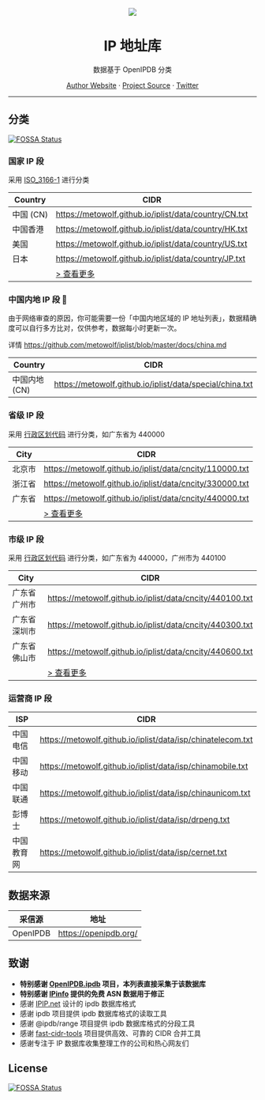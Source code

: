 <p align="center">
<a href="https://github.com/metowolf/iplist">
<img src="https://user-images.githubusercontent.com/2666735/50806883-84930c00-1333-11e9-869e-3c2f2664f154.png" />
</a>
</p>

<h1 align="center">IP 地址库</h1>

<p align="center">数据基于 OpenIPDB 分类</p>

<p align=center>
<a href="https://i-meto.com/">Author Website</a> ·
<a href="https://github.com/metowolf/iplist">Project Source</a> ·
<a href="https://twitter.com/metowolf">Twitter</a>
</p>

***

## 分类
[![FOSSA Status](https://app.fossa.com/api/projects/git%2Bgithub.com%2Fmetowolf%2Fiplist.svg?type=shield)](https://app.fossa.com/projects/git%2Bgithub.com%2Fmetowolf%2Fiplist?ref=badge_shield)


### 国家 IP 段

采用 [ISO_3166-1](https://zh.wikipedia.org/wiki/ISO_3166-1%E4%BA%8C%E4%BD%8D%E5%AD%97%E6%AF%8D%E4%BB%A3%E7%A0%81) 进行分类

|Country|CIDR|
|---|---|
|中国 (CN)|https://metowolf.github.io/iplist/data/country/CN.txt|
|中国香港|https://metowolf.github.io/iplist/data/country/HK.txt|
|美国|https://metowolf.github.io/iplist/data/country/US.txt|
|日本|https://metowolf.github.io/iplist/data/country/JP.txt|
||[ > 查看更多](https://github.com/metowolf/iplist/tree/master/docs/country.md)|

### 中国内地 IP 段 🌟

由于网络审查的原因，你可能需要一份「中国内地区域的 IP 地址列表」，数据精确度可以自行多方比对，仅供参考，数据每小时更新一次。

详情 https://github.com/metowolf/iplist/blob/master/docs/china.md

|Country|CIDR|
|---|---|
|中国内地 (CN)|https://metowolf.github.io/iplist/data/special/china.txt|

### 省级 IP 段

采用 [行政区划代码](http://www.mca.gov.cn/article/sj/xzqh/2019/201901-06/201906211048.html) 进行分类，如广东省为 440000

|City|CIDR|
|---|---|
|北京市|https://metowolf.github.io/iplist/data/cncity/110000.txt|
|浙江省|https://metowolf.github.io/iplist/data/cncity/330000.txt|
|广东省|https://metowolf.github.io/iplist/data/cncity/440000.txt|
||[ > 查看更多](https://github.com/metowolf/iplist/tree/master/docs/cncity.md)|

### 市级 IP 段

采用 [行政区划代码](http://www.mca.gov.cn/article/sj/xzqh/2019/201901-06/20190203221738.html) 进行分类，如广东省为 440000，广州市为 440100

|City|CIDR|
|---|---|
|广东省广州市|https://metowolf.github.io/iplist/data/cncity/440100.txt|
|广东省深圳市|https://metowolf.github.io/iplist/data/cncity/440300.txt|
|广东省佛山市|https://metowolf.github.io/iplist/data/cncity/440600.txt|
||[ > 查看更多](https://github.com/metowolf/iplist/tree/master/docs/cncity.md)|

### 运营商 IP 段

|ISP|CIDR|
|---|---|
|中国电信|https://metowolf.github.io/iplist/data/isp/chinatelecom.txt|
|中国移动|https://metowolf.github.io/iplist/data/isp/chinamobile.txt|
|中国联通|https://metowolf.github.io/iplist/data/isp/chinaunicom.txt|
|彭博士|https://metowolf.github.io/iplist/data/isp/drpeng.txt|
|中国教育网|https://metowolf.github.io/iplist/data/isp/cernet.txt|

## 数据来源

|采信源|地址|
|---|---|
|OpenIPDB|https://openipdb.org/|


## 致谢

 - **特别感谢 [OpenIPDB.ipdb](https://www.npmjs.com/package/openipdb.ipdb) 项目，本列表直接采集于该数据库**
 - **特别感谢 [IPinfo](https://ipinfo.io) 提供的免费 ASN 数据用于修正**
 - 感谢 [IPIP.net](https://www.ipip.net/) 设计的 ipdb 数据库格式
 - 感谢 ipdb 项目提供 ipdb 数据库格式的读取工具
 - 感谢 @ipdb/range 项目提供 ipdb 数据库格式的分段工具
 - 感谢 [fast-cidr-tools](https://github.com/SukkaW/fast-cidr-tools) 项目提供高效、可靠的 CIDR 合并工具
 - 感谢专注于 IP 数据库收集整理工作的公司和热心网友们


## License
[![FOSSA Status](https://app.fossa.com/api/projects/git%2Bgithub.com%2Fmetowolf%2Fiplist.svg?type=large)](https://app.fossa.com/projects/git%2Bgithub.com%2Fmetowolf%2Fiplist?ref=badge_large)

